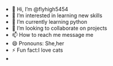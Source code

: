 - 👋 Hi, I’m @flyhigh5454
- 👀 I’m interested in learning new skills 
- 🌱 I’m currently learning python
- 💞️ I’m looking to collaborate on projects 
- 📫 How to reach me message me 
- 😄 Pronouns: She,her 
- ⚡ Fun fact:I love cats
- 

<!---
flyhigh5454/flyhigh5454 is a ✨ special ✨ repository because its `README.md` (this file) appears on your GitHub profile.
You can click the Preview link to take a look at your changes.
--->
